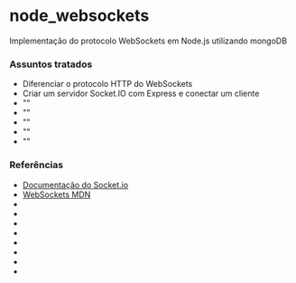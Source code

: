 # node_websockets
Implementação do protocolo WebSockets em Node.js utilizando mongoDB


### Assuntos tratados
* Diferenciar o protocolo HTTP do WebSockets
* Criar um servidor Socket.IO com Express e conectar um cliente
* ""
* ""
* ""
* ""
* ""



### Referências

* [Documentação do Socket.io](https://socket.io/)
* [WebSockets MDN](https://developer.mozilla.org/pt-BR/docs/Web/API/WebSockets_API)
* []()
* []()
* []()
* []()
* []()
* []()
* []()
* []()